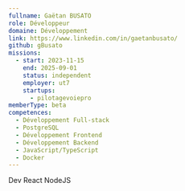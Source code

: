 ```yaml
---
fullname: Gaëtan BUSATO
role: Développeur
domaine: Développement
link: https://www.linkedin.com/in/gaetanbusato/
github: gBusato
missions:
  - start: 2023-11-15
    end: 2025-09-01
    status: independent
    employer: ut7
    startups:
      - pilotagevoiepro
memberType: beta
competences:
  - Développement Full-stack
  - PostgreSQL
  - Développement Frontend
  - Développement Backend
  - JavaScript/TypeScript
  - Docker
---
```

Dev React  NodeJS
